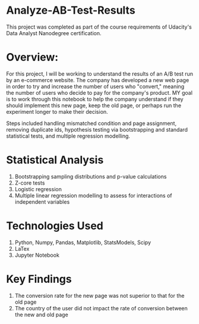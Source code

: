 # Analyze-AB-Test-Results
This project was completed as part of the course requirements of Udacity's Data Analyst Nanodegree certification.

# Overview:
For this project, I will be working to understand the results of an A/B test run by an e-commerce website. The company has developed a new web page in order to try and increase the number of users who "convert," meaning the number of users who decide to pay for the company's product. MY goal is to work through this notebook to help the company understand if they should implement this new page, keep the old page, or perhaps run the experiment longer to make their decision.

Steps included handling mismatched condition and page assignment, removing duplicate ids, hypothesis testing via bootstrapping and standard statistical tests, and multiple regression modelling.

# Statistical Analysis
1. Bootstrapping sampling distributions and p-value calculations
2. Z-core tests
3. Logistic regression
4. Multiple linear regression modelling to assess for interactions of independent variables

# Technologies Used
1. Python, Numpy, Pandas, Matplotlib, StatsModels, Scipy
2. LaTex
3. Jupyter Notebook

# Key Findings
1. The conversion rate for the new page was not superior to that for the old page
2. The country of the user did not impact the rate of conversion between the new and old page
